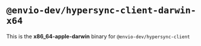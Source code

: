 # `@envio-dev/hypersync-client-darwin-x64`

This is the **x86_64-apple-darwin** binary for `@envio-dev/hypersync-client`
